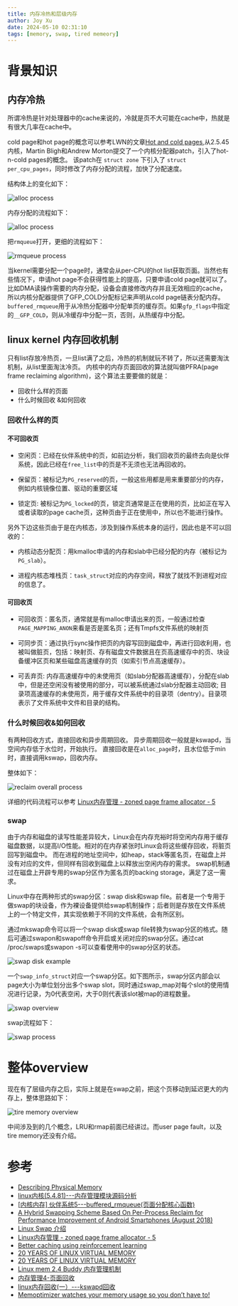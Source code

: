 ```yaml
---
title: 内存冷热和层级内存
author: Joy Xu
date: 2024-05-10 02:31:10
tags: [memory, swap, tired memeory]
---
```


# 背景知识

## 内存冷热

所谓冷热是针对处理器中的cache来说的，冷就是页不大可能在cache中，热就是有很大几率在cache中。

cold page和hot page的概念可以参考LWN的文章[Hot and cold pages](http://lwn.net/Articles/14768/),从2.5.45内核，Martin Bligh和Andrew Morton提交了一个内核分配器patch，引入了hot-n-cold pages的概念。
该patch在 `struct zone` 下引入了 `struct per_cpu_pages`，同时修改了内存分配的流程，加快了分配速度。

结构体上的变化如下：

![alloc process](/images/hot-n-cold-memory-pcp-list.png)

内存分配的流程如下：

![alloc process](/images/hot-n-cold-memory-alloc.png)

把`rmqueue`打开，更细的流程如下：

![rmqueue process](/images/hot-n-cold-memory-rmqueue.png)

当kernel需要分配一个page时，通常会从per-CPU的hot list获取页面。当然也有些情况下，申请hot page不会获得性能上的提高，只要申请cold page就可以了。比如DMA读操作需要的内存分配，设备会直接修改内存并且无效相应的cache，所以内核分配器提供了GFP_COLD分配标记来声明从cold page链表分配内存。
`buffered_rmqueue`用于从冷热分配器中分配单页的缓存页。如果`gfp_flags`中指定的`__GFP_COLD`，则从冷缓存中分配一页，否则，从热缓存中分配。

## linux kernel 内存回收机制

只有list存放冷热页，一旦list满了之后，冷热的机制就玩不转了，所以还需要淘汰机制，从list里面淘汰冷页。
内核中的内存页面回收的算法就叫做PFRA(page frame reclaiming algorithm)，这个算法主要要做的就是：

* 回收什么样的页面
* 什么时候回收 &如何回收

### 回收什么样的页

#### 不可回收页

* 空闲页：已经在伙伴系统中的页，如前边分析，我们回收页的最终去向是伙伴系统，因此已经在`free_list`中的页是不无须也无法再回收的。

* 保留页：被标记为`PG_reserved`的页，一般这些用都是用来重要部分的内存，例如内核镜像位置、驱动的重要区域

* 锁定页: 被标记为`PG_locked`的页，锁定页通常是正在使用的页，比如正在写入或者读取的page cache页，这种页由于正在使用中，所以也不能进行操作。

另外下边这些页由于是在内核态，涉及到操作系统本身的运行，因此也是不可以回收的：

* 内核动态分配页：用kmalloc申请的内存和slab中已经分配的内存（被标记为`PG_slab`）。

* 进程内核态堆栈页：`task_struct`对应的内存空间，释放了就找不到进程对应的信息了。

#### 可回收页

* 可回收页：匿名页，通常就是有malloc申请出来的页，一般通过检查`PAGE_MAPPING_ANON`来看是否是匿名页；还有Tmpfs文件系统的映射页

* 可同步页：通过执行sync操作把页的内容写回到磁盘中，再进行回收利用，也被叫做脏页，包括：映射页、存有磁盘文件数据且在页高速缓存中的页、块设备缓冲区页和某些磁盘高速缓存的页（如索引节点高速缓存）。

* 可丢弃页: 内存高速缓存中的未使用页（如slab分配器高速缓存），分配在slab中，但是还空闲没有被使用的部分，可以被系统通过slab分配器主动回收; 目录项高速缓存的未使用页，用于缓存文件系统中的目录项（dentry）。目录项表示了文件系统中文件和目录的结构。

### 什么时候回收&如何回收

有两种回收方式，直接回收和异步周期回收。
异步周期回收一般就是kswapd，当空间内存低于水位时，开始执行。
直接回收是在`alloc_page`时，且水位低于min时，直接调用kswap，回收内存。

整体如下：

![reclaim overall process](/images/hot-n-cold-memory-reclaim.png)

详细的代码流程可以参考 [Linux内存管理 - zoned page frame allocator - 5 ](https://www.cnblogs.com/LoyenWang/p/11827153.html)

### swap

由于内存和磁盘的读写性能差异较大，Linux会在内存充裕时将空闲内存用于缓存磁盘数据，以提高I/O性能。相对的在内存紧张时Linux会将这些缓存回收，将脏页回写到磁盘中。
而在进程的地址空间中，如heap，stack等匿名页，在磁盘上并没有对应的文件，但同样有回收到磁盘上以释放出空闲内存的需求。
swap机制通过在磁盘上开辟专用的swap分区作为匿名页的backing storage，满足了这一需求。

Linux中存在两种形式的swap分区：swap disk和swap file。前者是一个专用于做swap的块设备，作为裸设备提供给swap机制操作；后者则是存放在文件系统上的一个特定文件，其实现依赖于不同的文件系统，会有所区别。

通过mkswap命令可以将一个swap disk或swap file转换为swap分区的格式。随后可通过swapon和swapoff命令开启或关闭对应的swap分区。通过cat /proc/swaps或swapon -s可以查看使用中的swap分区的状态。

![swap disk example](/images/hot-n-cold-memory-swap-example.png)

一个`swap_info_struct`对应一个swap分区。如下图所示，swap分区内部会以page大小为单位划分出多个swap slot，同时通过swap_map对每个slot的使用情况进行记录，为0代表空闲，大于0则代表该slot被map的进程数量。

![swap overview](/images/hot-n-cold-memory-swap.png)

swap流程如下：

![swap process](/images/hot-n-cold-memory-swap2.png)

# 整体overview

现在有了层级内存之后，实际上就是在swap之前，把这个页移动到延迟更大的内存上，整体思路如下：

![tire memory overview](/images/hot-n-cold-memory-overview.png)

中间涉及到的几个概念，LRU和rmap前面已经讲过。而user page fault，以及tire memory还没有介绍。

# 参考

* [Describing Physical Memory](https://www.kernel.org/doc/gorman/html/understand/understand005.html)
* [linux内核(5.4.81)---内存管理模块源码分析](https://www.povcfe.site/post/kernel_mm/)
* [[内核内存] 伙伴系统5---buffered_rmqueue(页面分配核心函数)](https://blog.csdn.net/u010923083/article/details/115874004)
* [A Hybrid Swapping Scheme Based On Per-Process Reclaim for Performance Improvement of Android Smartphones (August 2018)](https://ieeexplore.ieee.org/document/8478216)
* [Linux Swap 介绍](https://www.cnblogs.com/Linux-tech/p/14110331.html)
* [Linux内存管理 - zoned page frame allocator - 5 ](https://www.cnblogs.com/LoyenWang/p/11827153.html)
* [Better caching using reinforcement learning](https://wiki.ubc.ca/Better_caching_using_reinforcement_learning)
* [20 YEARS OF LINUX VIRTUAL MEMORY](https://kernel-recipes.org/en/2017/talks/20-years-of-linux-virtual-memory/)
* [20 YEARS OF LINUX VIRTUAL MEMORY](https://archive.fosdem.org/2017/schedule/event/iaas_20yealin/)
* [Linux mem 2.4 Buddy 内存管理机制](https://www.cnblogs.com/pwl999/p/15534977.html)
* [内存管理4-页面回收](https://www.korantli.com.cn/nei-cun-guan-li-4-ye-mian-hui-shou/)
* [linux内存回收(一）---kswapd回收](https://blog.csdn.net/u012489236/article/details/120587124)
* [Memoptimizer watches your memory usage so you don’t have to!](https://events.linuxfoundation.org/wp-content/uploads/2021/10/LF_Live_memoptimizer.pdf)

